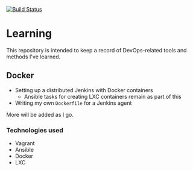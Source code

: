 [![Build Status](https://travis-ci.org/hfoster/learning.svg?branch=master)](https://travis-ci.org/hfoster/learning)

# Learning
This repository is intended to keep a record of DevOps-related tools and methods I've learned.

## Docker
* Setting up a distributed Jenkins with Docker containers
  * Ansible tasks for creating LXC containers remain as part of this
* Writing my own `Dockerfile` for a Jenkins agent

More will be added as I go.

### Technologies used
* Vagrant
* Ansible
* Docker
* LXC
